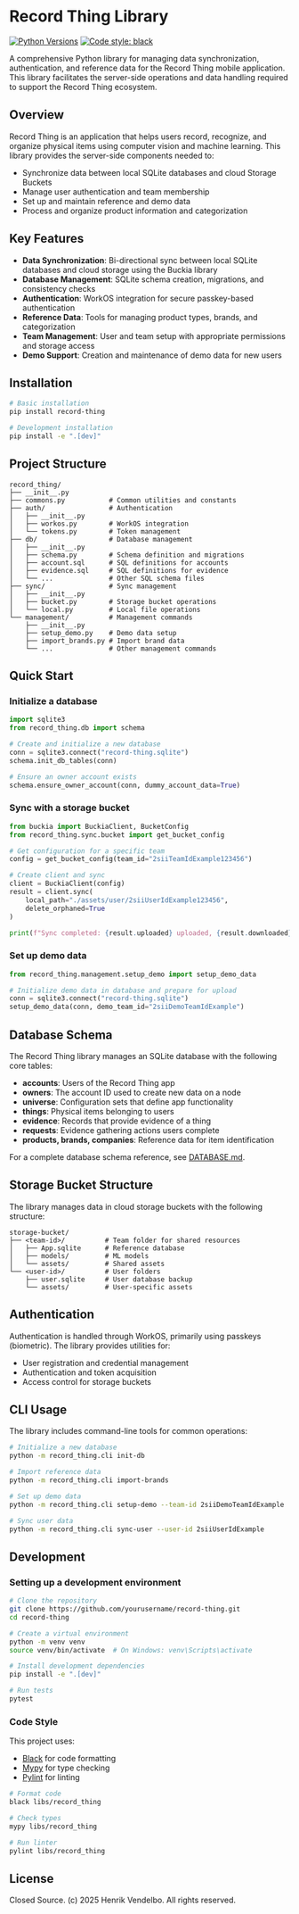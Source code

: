 # Record Thing Library

[![Python Versions](https://img.shields.io/badge/python-3.8%20%7C%203.9%20%7C%203.10-blue)](https://www.python.org/)
[![Code style: black](https://img.shields.io/badge/code%20style-black-000000.svg)](https://github.com/psf/black)

A comprehensive Python library for managing data synchronization, authentication, and reference data for the Record Thing mobile application. This library facilitates the server-side operations and data handling required to support the Record Thing ecosystem.

## Overview

Record Thing is an application that helps users record, recognize, and organize physical items using computer vision and machine learning. This library provides the server-side components needed to:

- Synchronize data between local SQLite databases and cloud Storage Buckets
- Manage user authentication and team membership
- Set up and maintain reference and demo data
- Process and organize product information and categorization

## Key Features

- **Data Synchronization**: Bi-directional sync between local SQLite databases and cloud storage using the Buckia library
- **Database Management**: SQLite schema creation, migrations, and consistency checks
- **Authentication**: WorkOS integration for secure passkey-based authentication
- **Reference Data**: Tools for managing product types, brands, and categorization
- **Team Management**: User and team setup with appropriate permissions and storage access
- **Demo Support**: Creation and maintenance of demo data for new users

## Installation

```bash
# Basic installation
pip install record-thing

# Development installation
pip install -e ".[dev]"
```

## Project Structure

```
record_thing/
├── __init__.py
├── commons.py           # Common utilities and constants
├── auth/                # Authentication
│   ├── __init__.py
│   ├── workos.py        # WorkOS integration
│   └── tokens.py        # Token management
├── db/                  # Database management
│   ├── __init__.py
│   ├── schema.py        # Schema definition and migrations
│   ├── account.sql      # SQL definitions for accounts
│   ├── evidence.sql     # SQL definitions for evidence
│   └── ...              # Other SQL schema files
├── sync/                # Sync management
│   ├── __init__.py
│   ├── bucket.py        # Storage bucket operations
│   └── local.py         # Local file operations
└── management/          # Management commands
    ├── __init__.py
    ├── setup_demo.py    # Demo data setup
    ├── import_brands.py # Import brand data
    └── ...              # Other management commands
```

## Quick Start

### Initialize a database

```python
import sqlite3
from record_thing.db import schema

# Create and initialize a new database
conn = sqlite3.connect("record-thing.sqlite")
schema.init_db_tables(conn)

# Ensure an owner account exists
schema.ensure_owner_account(conn, dummy_account_data=True)
```

### Sync with a storage bucket

```python
from buckia import BuckiaClient, BucketConfig
from record_thing.sync.bucket import get_bucket_config

# Get configuration for a specific team
config = get_bucket_config(team_id="2siiTeamIdExample123456")

# Create client and sync
client = BuckiaClient(config)
result = client.sync(
    local_path="./assets/user/2siiUserIdExample123456",
    delete_orphaned=True
)

print(f"Sync completed: {result.uploaded} uploaded, {result.downloaded} downloaded")
```

### Set up demo data

```python
from record_thing.management.setup_demo import setup_demo_data

# Initialize demo data in database and prepare for upload
conn = sqlite3.connect("record-thing.sqlite")
setup_demo_data(conn, demo_team_id="2siiDemoTeamIdExample")
```

## Database Schema

The Record Thing library manages an SQLite database with the following core tables:

- **accounts**: Users of the Record Thing app
- **owners**: The account ID used to create new data on a node
- **universe**: Configuration sets that define app functionality
- **things**: Physical items belonging to users
- **evidence**: Records that provide evidence of a thing
- **requests**: Evidence gathering actions users complete
- **products, brands, companies**: Reference data for item identification

For a complete database schema reference, see [DATABASE.md](../../docs/DATABASE.md).

## Storage Bucket Structure

The library manages data in cloud storage buckets with the following structure:

```
storage-bucket/
├── <team-id>/          # Team folder for shared resources
│   ├── App.sqlite      # Reference database
│   ├── models/         # ML models 
│   └── assets/         # Shared assets
└── <user-id>/          # User folders
    ├── user.sqlite     # User database backup
    └── assets/         # User-specific assets
```

## Authentication

Authentication is handled through WorkOS, primarily using passkeys (biometric). The library provides utilities for:

- User registration and credential management
- Authentication and token acquisition
- Access control for storage buckets

## CLI Usage

The library includes command-line tools for common operations:

```bash
# Initialize a new database
python -m record_thing.cli init-db

# Import reference data
python -m record_thing.cli import-brands

# Set up demo data
python -m record_thing.cli setup-demo --team-id 2siiDemoTeamIdExample

# Sync user data
python -m record_thing.cli sync-user --user-id 2siiUserIdExample
```

## Development

### Setting up a development environment

```bash
# Clone the repository
git clone https://github.com/yourusername/record-thing.git
cd record-thing

# Create a virtual environment
python -m venv venv
source venv/bin/activate  # On Windows: venv\Scripts\activate

# Install development dependencies
pip install -e ".[dev]"

# Run tests
pytest
```

### Code Style

This project uses:
- [Black](https://github.com/psf/black) for code formatting
- [Mypy](https://mypy.readthedocs.io/) for type checking
- [Pylint](https://www.pylint.org/) for linting

```bash
# Format code
black libs/record_thing

# Check types
mypy libs/record_thing

# Run linter
pylint libs/record_thing
```

## License

Closed Source.
(c) 2025 Henrik Vendelbo. All rights reserved.

